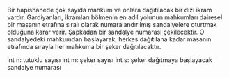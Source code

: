 Bir hapishanede çok sayıda mahkum ve onlara dağıtılacak bir dizi ikram vardır. Gardiyanları, ikramları bölmenin en adil yolunun mahkumları dairesel bir masanın etrafına sıralı olarak numaralandırılmış sandalyelere oturtmak olduğuna karar verir. Şapkadan bir sandalye numarası çekilecektir. O sandalyedeki mahkumdan başlayarak, herkes dağıtılana kadar masanın etrafında sırayla her mahkuma bir şeker dağıtılacaktır.

int n: tutuklu sayısı
int m: şeker sayısı
int s: şeker dağıtmaya başlayacak sandalye numarası